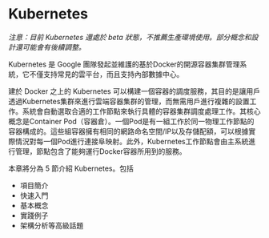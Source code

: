 # Kubernetes
*注意：目前 Kubernetes 還處於 beta 狀態，不推薦生產環境使用。部分概念和設計還可能會有後續調整。*

Kubernetes 是 Google 團隊發起並維護的基於Docker的開源容器集群管理系統，它不僅支持常見的雲平台，而且支持內部數據中心。

建於 Docker 之上的 Kubernetes 可以構建一個容器的調度服務，其目的是讓用戶透過Kubernetes集群來進行雲端容器集群的管理，而無需用戶進行複雜的設置工作。系統會自動選取合適的工作節點來執行具體的容器集群調度處理工作。其核心概念是Container Pod（容器倉）。一個Pod是有一組工作於同一物理工作節點的容器構成的。這些組容器擁有相同的網路命名空間/IP以及存儲配額，可以根據實際情況對每一個Pod進行連接阜映射。此外，Kubernetes工作節點會由主系統進行管理，節點包含了能夠運行Docker容器所用到的服務。

本章將分為 5 節介紹 Kubernetes。包括
* 項目簡介
* 快速入門
* 基本概念
* 實踐例子
* 架構分析等高級話題
